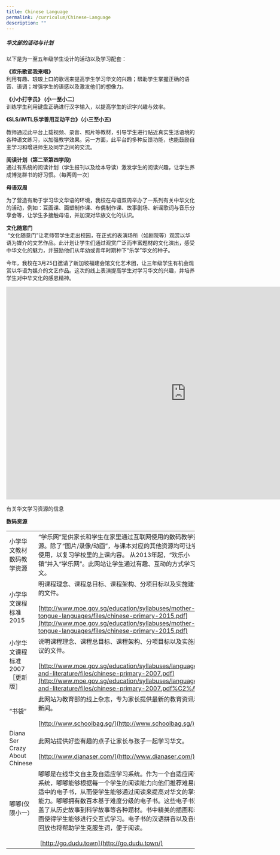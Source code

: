 ```yaml
---
title: Chinese Language
permalink: /curriculum/Chinese-Language
description: ""
---
```

##### 华文部的活动与计划

以下是为一至五年级学生设计的活动以及学习配套：  
  
**《欢乐歌谣我来唱》**  
利用有趣、琅琅上口的歌谣来提高学生学习华文的兴趣；帮助学生掌握正确的语音、语调；增强学生的语感以及激发他们的想像力。  
  
**《小小打字员》 (小一至小二）**  
训练学生利用键盘正确进行汉字输入，以提高学生的识字兴趣与效率。  
  

**《**SLS/iMTL乐学善用互动平台**》（小三至小五)**  

教师通过此平台上载视频、录音、照片等教材，引导学生进行贴近真实生活语境的各种语文练习，以加强教学效果。另一方面，此平台的多种反馈功能，也能鼓励自主学习和增进师生及同学之间的交流。  
  
**阅读计划（第二至第四学段)**  
通过有系统的阅读计划（学生报刊以及绘本导读）激发学生的阅读兴趣，让学生养成博览群书的好习惯。（每两周一次）

  

**母语双周**&nbsp;  

为了营造有助于学习华文华语的环境，我校在母语双周举办了一系列有关中华文化的活动，例如：豆画课、面塑制作课、布偶制作课、故事剧场、新谣歌词与音乐分享会等，让学生多接触母语，并加深对华族文化的认识。  

  

**文化随意门**  
&nbsp;“文化随意门”让老师带学生走出校园，在正式的表演场所（如剧院等）观赏以华语为媒介的文艺作品。此计划让学生们通过观赏广泛而丰富题材的文化演出，感受中华文化的魅力，并鼓励他们从年幼或青年时期种下“乐学”华文的种子。  
  
今年，我校在3月25日邀请了新加坡福建会馆文化艺术团，让三年级学生有机会观赏以华语为媒介的文艺作品。这次的线上表演提高学生对学习华文的兴趣，并培养学生对中华文化的感恩精神。

<iframe allowfullscreen="true" height="569" width="960" frameborder="0" src="https://docs.google.com/presentation/d/e/2PACX-1vRzNLFnr3jTCD7xdJf2GQW-Vk1_Nr8Rm3A9yUJO4Rae6qYeI6EyUZ-Q347eJqA_yDJZZM-A2TzRlujF/embed?start=false&amp;loop=false&amp;delayms=3000"></iframe>

有关华文学习资源的信息

**数码资源**



|  |  | 
| -------- | -------- |
| 小学华文教材数码教学资源     |  “学乐网”是供家长和学生在家里通过互联网使用的数码教学资源。除了“图片/录像/动画”，与课本对应的其他资源均可让学生使用，以复习学校里的上课内容。 从2013年起，“欢乐小镇”并入“学乐网”。此网站让学生通过有趣、互动的方式学习华文。    | 
| 小学华文课程标准 2015|明课程理念、课程总目标、课程架构、分项目标以及实施建议的文件。<br><br>[http://www.moe.gov.sg/education/syllabuses/mother-tongue-languages/files/chinese-primary-2015.pdf](http://www.moe.gov.sg/education/syllabuses/mother-tongue-languages/files/chinese-primary-2015.pdf)|
|小学华文课程标准 2007［更新版］| 说明课程理念、课程总目标、课程架构、分项目标以及实施建议的文件。  <br><br>[http://www.moe.gov.sg/education/syllabuses/languages-and-literature/files/chinese-primary-2007.pdf](http://www.moe.gov.sg/education/syllabuses/languages-and-literature/files/chinese-primary-2007.pdf%C2%A0)|
|“书袋”|此网站为教育部的线上杂志，专为家长提供最新的教育资讯和新闻。<br><br>[http://www.schoolbag.sg/](http://www.schoolbag.sg/)
|Diana Ser Crazy About Chinese|此网站提供好些有趣的点子让家长与孩子一起学习华文。<br><br>[http://www.dianaser.com/](http://www.dianaser.com/)
|嘟嘟(仅限小一）|嘟嘟是在线华文自主及自适应学习系统。作为一个自适应阅读系统，嘟嘟能够根据每一个学生的阅读能力向他们推荐难易度适中的电子书，从而使学生能够通过阅读来提高对华文的掌握能力。嘟嘟拥有数百本基于难度分级的电子书。这些电子书涵盖了从历史故事到科学故事等各种题材。书中精美的插画和动画使得学生能够进行交互式学习。电子书的汉语拼音以及音频回放也将帮助学生克服生词，便于阅读。<br><br>&nbsp;[http://go.dudu.town](http://go.dudu.town/)
